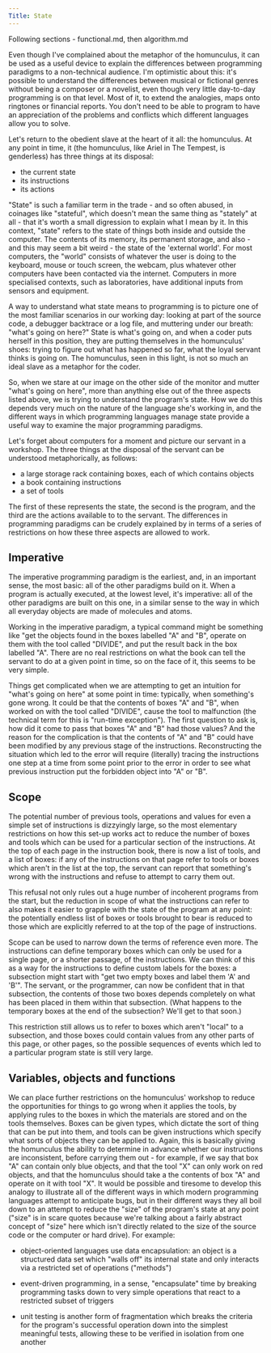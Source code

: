 ```yaml
---
Title: State
---
```


Following sections - functional.md, then algorithm.md

Even though I've complained about the metaphor of the homunculus, it can be used as a useful device to explain the differences between programming paradigms to a non-technical audience. I'm optimistic about this: it's possible to understand the differences between musical or fictional genres without being a composer or a novelist, even though very little day-to-day programming is on that level. Most of it, to extend the analogies, maps onto ringtones or financial reports. You don't need to be able to program to have an appreciation of the problems and conflicts which different languages allow you to solve.

Let's return to the obedient slave at the heart of it all: the homunculus. At any point in time, it (the homunculus, like Ariel in The Tempest, is genderless) has three things at its disposal:

* the current state
* its instructions
* its actions

"State" is such a familiar term in the trade - and so often abused, in coinages like "stateful", which doesn't mean the same thing as "stately" at all - that it's worth a small digression to explain what I mean by it. In this context, "state" refers to the state of things both inside and outside the computer.  The contents of its memory, its permanent storage, and also - and this may seem a bit weird - the state of the 'external world'. For most computers, the "world" consists of whatever the user is doing to the keyboard, mouse or touch screen, the webcam, plus whatever other computers have been contacted via the internet. Computers in more specialised contexts, such as laboratories, have additional inputs from sensors and equipment.

A way to understand what state means to programming is to picture one of the most familiar scenarios in our working day: looking at part of the source code, a debugger backtrace or a log file, and muttering under our breath: "what's going on here?"  State is what's going on, and when a coder puts herself in this position, they are putting themselves in the homunculus' shoes: trying to figure out what has happened so far, what the loyal servant thinks is going on. The homunculus, seen in this light, is not so much an ideal slave as a metaphor for the coder.

So, when we stare at our image on the other side of the monitor and mutter "what's going on here", more than anything else out of the three aspects listed above, we is trying to understand the program's state. How we do this depends very much on the nature of the language she's working in, and the different ways in which programming languages manage state provide a useful way to examine the major programming paradigms.

Let's forget about computers for a moment and picture our servant in a workshop. The three things at the disposal of the servant can be understood metaphorically, as follows:

* a large storage rack containing boxes, each of which contains objects
* a book containing instructions
* a set of tools

The first of these represents the state, the second is the program, and the third are the actions available to to the servant. The differences in programming paradigms can be crudely explained by in terms of a series of restrictions on how these three aspects are allowed to work.

## Imperative

The imperative programming paradigm is the earliest, and, in an important sense, the most basic: all of the other paradigms build on it. When a program is actually executed, at the lowest level, it's imperative: all of the other paradigms are built on this one, in a similar sense to the way in which all everyday objects are made of molecules and atoms.

Working in the imperative paradigm, a typical command might be something like "get the objects found in the boxes labelled "A" and "B", operate on them with the tool called "DIVIDE", and put the result back in the box labelled "A". There are no real restrictions on what the book can tell the servant to do at a given point in time, so on the face of it, this seems to be very simple.

Things get complicated when we are attempting to get an intuition for "what's going on here" at some point in time: typically, when something's gone wrong. It could be that the contents of boxes "A" and "B", when worked on with the tool called "DIVIDE", cause the tool to malfunction (the technical term for this is "run-time exception"). The first question to ask is, how did it come to pass that boxes "A" and "B" had those values? And the reason for the complication is that the contents of "A" and "B" could have been modified by any previous stage of the instructions. Reconstructing the situation which led to the error will require (literally) tracing the instructions one step at a time from some point prior to the error in order to see what previous instruction put the forbidden object into "A" or "B".

## Scope

The potential number of previous tools, operations and values for even a simple set of instructions is dizzyingly large, so the most elementary restrictions on how this set-up works act to reduce the number of boxes and tools which can be used for a particular section of the instructions. At the top of each page in the instruction book, there is now a list of tools, and a list of boxes: if any of the instructions on that page refer to tools or boxes which aren't in the list at the top, the servant can report that something's wrong with the instructions and refuse to attempt to carry them out.

This refusal not only rules out a huge number of incoherent programs from the start, but the reduction in scope of what the instructions can refer to also makes it easier to grapple with the state of the program at any point: the potentially endless list of boxes or tools brought to bear is reduced to those which are explicitly referred to at the top of the page of instructions.

Scope can be used to narrow down the terms of reference even more.  The instructions can define temporary boxes which can only be used for a single page, or a shorter passage, of the instructions. We can think of this as a way for the instructions to define custom labels for the boxes: a subsection might start with "get two empty boxes and label them 'A' and 'B'". The servant, or the programmer, can now be confident that in that subsection, the contents of those two boxes depends completely on what has been placed in them within that subsection.  (What happens to the temporary boxes at the end of the subsection? We'll get to that soon.)

This restriction still allows us to refer to boxes which aren't "local" to a subsection, and those boxes could contain values from any other parts of this page, or other pages, so the possible sequences of events which led to a particular program state is still very large.

## Variables, objects and functions

We can place further restrictions on the homunculus' workshop to reduce the opportunities for things to go wrong when it applies the tools, by applying rules to the boxes in which the materials are stored and on the tools themselves.  Boxes can be given types, which dictate the sort of thing that can be put into them, and tools can be given instructions which specify what sorts of objects they can be applied to.  Again, this is basically giving the homunculus the ability to determine in advance whether our instructions are inconsistent, before carrying them out - for example, if we say that box "A" can contain only blue objects, and that the tool "X" can only work on red objects, and that the homunculus should take a the contents of box "A" and operate on it with tool "X". It would be possible and tiresome to develop this analogy to illustrate all of the different ways in which modern programming languages attempt to anticipate bugs, but in their different ways they all boil down to an attempt to reduce the "size" of the program's state at any point ("size" is in scare quotes because we're talking about a fairly abstract concept of "size" here which isn't directly related to the size of the source code or the computer or hard drive). For example:

* object-oriented languages use data encapsulation: an object is a structured data set which "walls off" its internal state and only interacts via a restricted set of operations ("methods")

* event-driven programming, in a sense, "encapsulate" time by breaking programming tasks down to very simple operations that react to a restricted subset of triggers

* unit testing is another form of fragmentation which breaks the criteria for the program's successful operation down into the simplest meaningful tests, allowing these to be verified in isolation from one another


